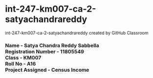 # int-247-km007-ca-2-satyachandrareddy
int-247-km007-ca-2-satyachandrareddy created by GitHub Classroom<br>
<h3>Name - Satya Chandra Reddy Sabbella<br>
Registration Number - 11805549<br>
Class - KM007<br>
Roll No - A16<br>
Project Assigned - Census Income</h3>
